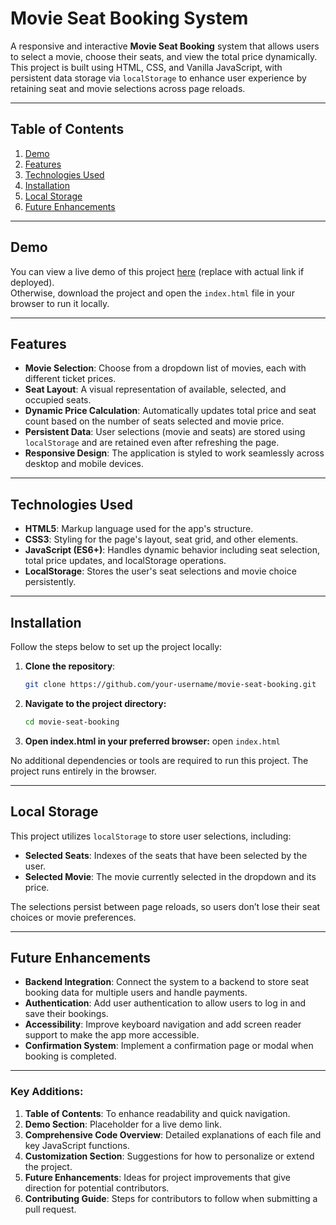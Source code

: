 # Movie Seat Booking System

A responsive and interactive **Movie Seat Booking** system that allows users to select a movie, choose their seats, and view the total price dynamically. This project is built using HTML, CSS, and Vanilla JavaScript, with persistent data storage via `localStorage` to enhance user experience by retaining seat and movie selections across page reloads.

---

## Table of Contents
1. [Demo](#demo)
2. [Features](#features)
3. [Technologies Used](#technologies-used)
4. [Installation](#installation)
5. [Local Storage](#local-storage)
6. [Future Enhancements](#future-enhancements)

---

## Demo

You can view a live demo of this project [here](#) (replace with actual link if deployed).  
Otherwise, download the project and open the `index.html` file in your browser to run it locally.

---

## Features

- **Movie Selection**: Choose from a dropdown list of movies, each with different ticket prices.
- **Seat Layout**: A visual representation of available, selected, and occupied seats.
- **Dynamic Price Calculation**: Automatically updates total price and seat count based on the number of seats selected and movie price.
- **Persistent Data**: User selections (movie and seats) are stored using `localStorage` and are retained even after refreshing the page.
- **Responsive Design**: The application is styled to work seamlessly across desktop and mobile devices.

---

## Technologies Used

- **HTML5**: Markup language used for the app's structure.
- **CSS3**: Styling for the page's layout, seat grid, and other elements.
- **JavaScript (ES6+)**: Handles dynamic behavior including seat selection, total price updates, and localStorage operations.
- **LocalStorage**: Stores the user's seat selections and movie choice persistently.

---

## Installation

Follow the steps below to set up the project locally:

1. **Clone the repository**:
   ```bash
   git clone https://github.com/your-username/movie-seat-booking.git

2. **Navigate to the project directory:**
   ```bash
   cd movie-seat-booking

3. **Open index.html in your preferred browser:**
   open `index.html`

No additional dependencies or tools are required to run this project. The project runs entirely in the browser.

---

## Local Storage

This project utilizes `localStorage` to store user selections, including:

- **Selected Seats**: Indexes of the seats that have been selected by the user.
- **Selected Movie**: The movie currently selected in the dropdown and its price.

The selections persist between page reloads, so users don’t lose their seat choices or movie preferences.

---

## Future Enhancements

- **Backend Integration**: Connect the system to a backend to store seat booking data for multiple users and handle payments.
- **Authentication**: Add user authentication to allow users to log in and save their bookings.
- **Accessibility**: Improve keyboard navigation and add screen reader support to make the app more accessible.
- **Confirmation System**: Implement a confirmation page or modal when booking is completed.

---

### Key Additions:
1. **Table of Contents**: To enhance readability and quick navigation.
2. **Demo Section**: Placeholder for a live demo link.
3. **Comprehensive Code Overview**: Detailed explanations of each file and key JavaScript functions.
4. **Customization Section**: Suggestions for how to personalize or extend the project.
5. **Future Enhancements**: Ideas for project improvements that give direction for potential contributors.
6. **Contributing Guide**: Steps for contributors to follow when submitting a pull request. 
   
